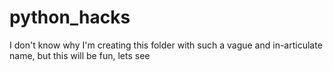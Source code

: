 # python_hacks
I don't know why I'm creating this folder with such a vague and in-articulate name, but this will be fun, lets see
